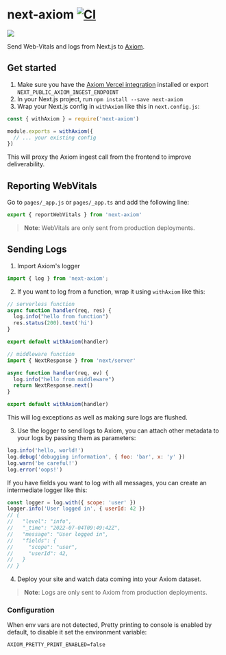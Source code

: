# next-axiom [![CI](https://github.com/axiomhq/next-axiom/actions/workflows/ci.yml/badge.svg)](https://github.com/axiomhq/next-axiom/actions/workflows/ci.yml)

![](./web-vitals-dashboard.png)

Send Web-Vitals and logs from Next.js to [Axiom](https://axiom.co).

## Get started

1. Make sure you have the [Axiom Vercel integration](https://www.axiom.co/vercel) installed or export `NEXT_PUBLIC_AXIOM_INGEST_ENDPOINT`
2. In your Next.js project, run `npm install --save next-axiom`
3. Wrap your Next.js config in `withAxiom` like this in `next.config.js`:

```js
const { withAxiom } = require('next-axiom')

module.exports = withAxiom({
  // ... your existing config
})
```

This will proxy the Axiom ingest call from the frontend to improve deliverability.

## Reporting WebVitals

Go to `pages/_app.js` or `pages/_app.ts` and add the following line:
```js
export { reportWebVitals } from 'next-axiom'
```

> **Note**: WebVitals are only sent from production deployments.

## Sending Logs

1. Import Axiom's logger
```js
import { log } from 'next-axiom';
```
2. If you want to log from a function, wrap it using `withAxiom` like this:
```js
// serverless function
async function handler(req, res) {
  log.info("hello from function")
  res.status(200).text('hi')
}

export default withAxiom(handler)
```
```js
// middleware function
import { NextResponse } from 'next/server'

async function handler(req, ev) {
  log.info("hello from middleware")
  return NextResponse.next()
}

export default withAxiom(handler)
```

This will log exceptions as well as making sure logs are flushed.

3. Use the logger to send logs to Axiom, you can attach other metadata to your 
logs by passing them as parameters:

```js
log.info('hello, world!')
log.debug('debugging information', { foo: 'bar', x: 'y' })
log.warn('be careful!')
log.error('oops!')
```

If you have fields you want to log with all messages, you can create an 
intermediate logger like this:
```js
const logger = log.with({ scope: 'user' })
logger.info('User logged in', { userId: 42 })
// { 
//   "level": "info", 
//   "_time": "2022-07-04T09:49:42Z", 
//   "message": "User logged in", 
//   "fields": {
//     "scope": "user",
//     "userId": 42,
//   }
// }
```

4. Deploy your site and watch data coming into your Axiom dataset.

> **Note**: Logs are only sent to Axiom from production deployments.

### Configuration

When env vars are not detected, Pretty printing to console is enabled by 
default, to disable it set the environment variable:
```
AXIOM_PRETTY_PRINT_ENABLED=false
```

